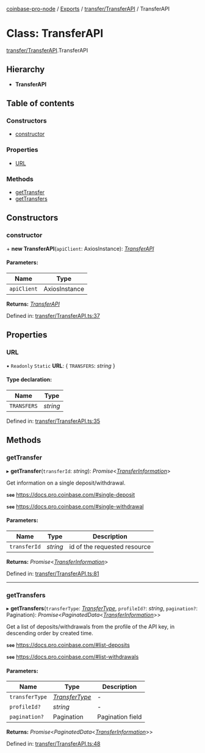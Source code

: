 [coinbase-pro-node](../../README.md) / [Exports](../../modules.md) / [transfer/TransferAPI](../../modules/transfer_transferapi.md) / TransferAPI

# Class: TransferAPI

[transfer/TransferAPI](../../modules/transfer_transferapi.md).TransferAPI

## Hierarchy

- **TransferAPI**

## Table of contents

### Constructors

- [constructor](transferapi.transferapi.md#constructor)

### Properties

- [URL](transferapi.transferapi.md#url)

### Methods

- [getTransfer](transferapi.transferapi.md#gettransfer)
- [getTransfers](transferapi.transferapi.md#gettransfers)

## Constructors

### constructor

\+ **new TransferAPI**(`apiClient`: AxiosInstance): [_TransferAPI_](transferapi.transferapi.md)

#### Parameters:

| Name        | Type          |
| ----------- | ------------- |
| `apiClient` | AxiosInstance |

**Returns:** [_TransferAPI_](transferapi.transferapi.md)

Defined in: [transfer/TransferAPI.ts:37](https://github.com/bennycode/coinbase-pro-node/blob/aa07e6d/src/transfer/TransferAPI.ts#L37)

## Properties

### URL

▪ `Readonly` `Static` **URL**: { `TRANSFERS`: _string_ }

#### Type declaration:

| Name        | Type     |
| ----------- | -------- |
| `TRANSFERS` | _string_ |

Defined in: [transfer/TransferAPI.ts:35](https://github.com/bennycode/coinbase-pro-node/blob/aa07e6d/src/transfer/TransferAPI.ts#L35)

## Methods

### getTransfer

▸ **getTransfer**(`transferId`: _string_): _Promise_<[_TransferInformation_](../../interfaces/transfer/transferapi.transferinformation.md)\>

Get information on a single deposit/withdrawal.

**`see`** https://docs.pro.coinbase.com/#single-deposit

**`see`** https://docs.pro.coinbase.com/#single-withdrawal

#### Parameters:

| Name         | Type     | Description                  |
| ------------ | -------- | ---------------------------- |
| `transferId` | _string_ | id of the requested resource |

**Returns:** _Promise_<[_TransferInformation_](../../interfaces/transfer/transferapi.transferinformation.md)\>

Defined in: [transfer/TransferAPI.ts:81](https://github.com/bennycode/coinbase-pro-node/blob/aa07e6d/src/transfer/TransferAPI.ts#L81)

---

### getTransfers

▸ **getTransfers**(`transferType`: [_TransferType_](../../enums/transfer/transferapi.transfertype.md), `profileId?`: _string_, `pagination?`: Pagination): _Promise_<_PaginatedData_<[_TransferInformation_](../../interfaces/transfer/transferapi.transferinformation.md)\>\>

Get a list of deposits/withdrawals from the profile of the API key, in descending order by created time.

**`see`** https://docs.pro.coinbase.com/#list-deposits

**`see`** https://docs.pro.coinbase.com/#list-withdrawals

#### Parameters:

| Name           | Type                                                               | Description      |
| -------------- | ------------------------------------------------------------------ | ---------------- |
| `transferType` | [_TransferType_](../../enums/transfer/transferapi.transfertype.md) | -                |
| `profileId?`   | _string_                                                           | -                |
| `pagination?`  | Pagination                                                         | Pagination field |

**Returns:** _Promise_<_PaginatedData_<[_TransferInformation_](../../interfaces/transfer/transferapi.transferinformation.md)\>\>

Defined in: [transfer/TransferAPI.ts:48](https://github.com/bennycode/coinbase-pro-node/blob/aa07e6d/src/transfer/TransferAPI.ts#L48)
